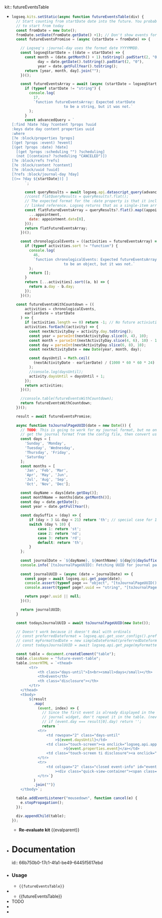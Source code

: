 kit:: futureEventsTable

- ```javascript
  logseq.kits.setStatic(async function futureEventsTable(div) {
    // Start counting from startDate date into the future. You probably want
    // to start from today
    const fromDate = new Date();
    fromDate.setDate(fromDate.getDate() +1); // Don't show events for today
    const futureEventsPromise = (async (startDate = fromDate) => {
  
      // Logseq's :journal-day uses the format date YYYYMMDD.
      const logseqStartDate = ((date = startDate) => {
        const month = (date.getMonth() + 1).toString().padStart(2, "0"),
              day = date.getDate().toString().padStart(2, "0"),
              year = date.getFullYear().toString();
        return [year, month, day].join("");
      })();
  
      const futureEventsArray = await (async (startDate = logseqStartDate) => {
        if (typeof startDate != "string") {
          console.log(
            17,
            `function futureEventsArray: Expected startDate
                          to be a string, but it was not.`
          );
        }
        const advancedQuery = `
  [:find ?date ?day ?content ?props ?uuid
  :keys date day content properties uuid
  :where
  [?e :block/properties ?props]
  [(get ?props :event) ?event]
  [(get ?props :date) ?date]
    [(get ?props :scheduling "") ?scheduling]
    (not [(contains? ?scheduling "CANCELED")])
  [?e :block/refs ?refs]
  [?e :block/content ?content]
  [?e :block/uuid ?uuid]
  [?refs :block/journal-day ?day]
  [(>= ?day ${startDate})] ]     
        `;
  
        const queryResults = await logseq.api.datascript_query(advancedQuery);
        //const flatQueryResults = queryResults?.flat();
        // The expected format for the :date property is that it includes a single
        // linked reference. Logseq returns that as a single-item array.
        const flatFutureEventsArray = queryResults?.flat().map((appointment) => ({
          ...appointment,
          date: appointment.date[0],
        }));
        return flatFutureEventsArray;
      })();
  
      const chronologicalEvents = ((activities = futureEventsArray) => {
        if (typeof activities.sort != "function") {
          console.log(
            46,
            `function chronologicalEvents: Expected futureEventsArray
                          to be an object, but it was not.`
          );
          return [];
        }
        return [...activities].sort((a, b) => {
          return a.day - b.day;
        });
      })();
  
   	const futureEventsWithCountdown = ((
        activities = chronologicalEvents,
        earlierDate = startDate
      ) => {
        if (activities.length == 0) return -1; // No future activiuties
        activities.forEach((activity) => {
          const nextActivityDay = activity.day.toString();
          const year = parseInt(nextActivityDay.slice(0, 4), 10);
          const month = parseInt(nextActivityDay.slice(4, 6), 10) - 1; // Adjust for zero-indexed months
          const day = parseInt(nextActivityDay.slice(6, 8), 10);
          const nextActivityDate = new Date(year, month, day);
  
          const daysUntil = Math.ceil(
            (nextActivityDate - earlierDate) / (1000 * 60 * 60 * 24)
          );
          //console.log(daysUntil);
          activity.daysUntil = daysUntil + 1;
        });
        return activities;
      })();
  
      //console.table(futureEventsWithCountdown);
      return futureEventsWithCountdown;
    })();
  
    result = await futureEventsPromise;
    
    async function toJournalPageUUID(date = new Date()) {
      // TODO: This is going to work for my journal format, but no one elses. See if I can
      // get the journal format from the config file, then convert using built-ins
      const days = [
        'Sunday', 'Monday', 
        'Tuesday', 'Wednesday', 
        'Thursday', 'Friday',
        'Saturday'
      ];
      const months = [
        'Jan', 'Feb', 'Mar', 
        'Apr', 'May', 'Jun', 
        'Jul', 'Aug', 'Sep', 
        'Oct', 'Nov', 'Dec'];
  
      const dayName = days[date.getDay()];
      const monthName = months[date.getMonth()];
      const day = date.getDate();
      const year = date.getFullYear();
    
      const daySuffix = (day) => {
          if (day > 3 && day < 21) return 'th'; // special case for 11th-13th
          switch (day % 10) {
              case 1: return 'st';
              case 2: return 'nd';
              case 3: return 'rd';
              default: return 'th';
          }
      };
    
      const journalDate = `${dayName}, ${monthName} ${day}${daySuffix(day)}, ${year}`;
      console.info(`[toJournalPageUUID]: Fetching UUID for journal page with name "${journalDate}"`);
      
      const journalUUID = (async (date = journalDate) => {
        const page = await logseq.api.get_page(date);
        console.assert(typeof page == "object", "[toJournalPageUUID()]: Expected page to be an object but it was not");
        console.assert(typeof page?.uuid == "string", "[toJournalPageUUID()]: Expected page.uuid to be a string but it was not");
  
        return page?.uuid || null;
      })();
  
      return journalUUID;
    }
  
    const todaysJournalUUID = await toJournalPageUUID(new Date());
  
    // Doesn't work because it doesn't deal with ordinals
    // const preferredDateformat = logseq.api.get_user_configs().preferredDateFormat;
    // const myFormattedDate = new simpleDateFormat(preferredDateformat);
    // const todaysJournalUUID = await logseq.api.get_page(myFormattedDate.format())?.uuid; 
  
    const table = document.createElement("table");
    table.className = "future-event-table";
    table.innerHTML = `<thead>
          <tr>
              <th class="days-until">In<br><small>days</small></th>
              <th>Event</th>
              <th class="disclosure"></th>
          </tr>
      </thead>
      <tbody>
          ${result
            .map(
              (event, index) => {
                // Since the first event is already displayed in the upcoming events
                // journal widget, don't repeat it in the table. (nevermind)
                // if (event.day === result[0].day) return ''; 
                return `
              <tr>
                  <td rowspan="2" class="days-until"
                      >${event.daysUntil}</td>
                  <td class="touch-screen"><a onclick="logseq.api.append_block_in_page('${todaysJournalUUID}', '{{i-note}}\u0020\\n{{i-event}} [${event.properties.event}](((${event.uuid})))')"
                          >${event.properties.event}</a></td>
                  <td class="touch-screen ti disclosure"><a onclick="document.getElementById('event-info-${event.uuid}').classList.toggle('closed');">&#xea5f;</a></td>
              </tr>
              <tr>
                  <td colspan="2" class="closed event-info" id="event-info-${event.uuid}" 
                      ><div class="quick-view-container"><span class="content-slot">@ ${event.properties.time} w/ ${event.properties.with} on ${event.date}</span><span class="trailing-slot touch-screen-fit bti"><a onclick="logseq.api.push_state('page', { name: '${event.uuid}' })">&#xea99;</a></span></div></td>
              </tr>`}
            )
            .join("")}
      </tbody>`;
  
    table.addEventListener("mousedown", function cancel(e) {
      e.stopPropagation();
    });
  
    div.appendChild(table);
  });
  ```
	- **Re-evaluate kit**
	  {{evalparent}}
- # Documentation
  id:: 66b750b0-17c1-4fa1-be49-6445f5617ebd
- ### Usage
	- `{{futureEventsTable}}`
-
	- {{futureEventsTable}}
- TODO
-
-
